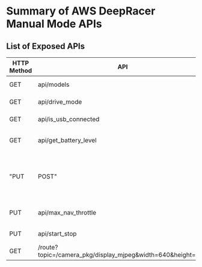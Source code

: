 # Summary of AWS DeepRacer Manual Mode APIs

## List of Exposed APIs

| HTTP Method | API | Data | Description | Link |
| -- | -- | -- | -- | -- |
| GET | api/models | | Get AI model list | |
| GET | api/drive_mode | {"drive_mode": "manual|auto"} | Drive car in AI or manual mode. Looks for 'manual' otherwise AI | |
| GET | api/is_usb_connected | | Is there a USB connection? | |
| GET | api/get_battery_level | | What is battery level from 1-10 | |
| "PUT|POST" | api/manual_drive | {"angle": steering_angle, "throttle": throttle, "max_speed": max_speed} | Used to steer the car. angle and throttle are both float values between -1.0 and 1.0. max_speed is float value ranging from 0.0 to 1.0 | https://github.com/aws-deepracer/aws-deepracer-webserver-pkg/blob/main/webserver_pkg/webserver_pkg/vehicle_control.py |
| PUT | api/max_nav_throttle | {"throttle": throttle_percent} | Throttle mutiplier from -1 to 1 | https://github.com/aws-deepracer/aws-deepracer-webserver-pkg/blob/main/webserver_pkg/webserver_pkg/vehicle_control.py |
| PUT | api/start_stop | {"start_stop": "start|stop"} | Start or stop the car | https://github.com/aws-deepracer/aws-deepracer-webserver-pkg/blob/main/webserver_pkg/webserver_pkg/vehicle_control.py |
| GET | /route?topic=/camera_pkg/display_mjpeg&width=640&height=480 | | Video feed from the car | |



